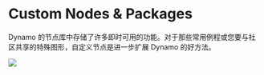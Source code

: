 # Custom Nodes & Packages

Dynamo 的节点库中存储了许多即时可用的功能。对于那些常用例程或您要与社区共享的特殊图形，自定义节点是进一步扩展 Dynamo 的好方法。

![](./images/customNodes\_cover01.jpg)
